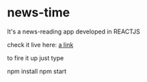 # news-time
It's a news-reading app developed in REACTJS

check it live here: [a link](https://github.com/user/repo/blob/branch/other_file.md)

to fire it up just type

npm install
npm start
